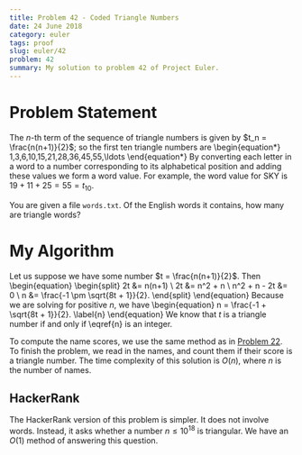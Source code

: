 ```yaml
---
title: Problem 42 - Coded Triangle Numbers
date: 24 June 2018
category: euler
tags: proof
slug: euler/42
problem: 42
summary: My solution to problem 42 of Project Euler.
---
```


# Problem Statement

The $n$-th term of the sequence of triangle numbers is given by $t_n = \frac{n(n+1)}{2}$; so the first ten triangle numbers are
\begin{equation*}
	1,3,6,10,15,21,28,36,45,55,\ldots
\end{equation*}
By converting each letter in a word to a number corresponding to its alphabetical position and adding these values we form a word value. For example, the word value for SKY is $19 + 11 + 25 = 55 = t_{10}$.

You are given a file `words.txt`.
Of the English words it contains, how many are triangle words?

# My Algorithm

Let us suppose we have some number $t = \frac{n(n+1)}{2}$.
Then
\begin{equation}
	\begin{split}
		2t &= n(n+1) \\
		2t &= n^2 + n \\
		n^2 + n - 2t &= 0 \\
		n &= \frac{-1 \pm \sqrt{8t + 1}}{2}.
	\end{split}
\end{equation}
Because we are solving for positive $n$, we have
\begin{equation}
	n = \frac{-1 + \sqrt{8t + 1}}{2}.
	\label{n}
\end{equation}
We know that $t$ is a triangle number if and only if \eqref{n} is an integer.

To compute the name scores, we use the same method as in [Problem 22](../22/).
To finish the problem, we read in the names, and count them if their score is a triangle number.
The time complexity of this solution is $O(n)$, where $n$ is the number of names.

## HackerRank

The HackerRank version of this problem is simpler.
It does not involve words.
Instead, it asks whether a number $n \le 10^{18}$ is triangular.
We have an $O(1)$ method of answering this question.
